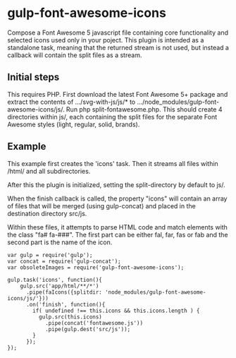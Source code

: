# gulp-font-awesome-icons
Compose a Font Awesome 5 javascript file containing core functionality and selected icons used only in your poject. This plugin is intended as a standalone task, meaning that the returned stream is not used, but instead a callback will contain the split files as a stream.

## Initial steps
This requires PHP. First download the latest Font Awesome 5+ package and extract the contents of .../svg-with-js/js/* to .../node_modules/gulp-font-awesome-icons/js/. Run php split-fontawesome.php. This should create 4 directories within js/, each containing the split files for the separate Font Awesome styles (light, regular, solid, brands).

## Example
This example first creates the 'icons' task. Then it streams all files within /html/ and all subdirectories. 

After this the plugin is initialized, setting the split-directory by default to js/.

When the finish callback is called, the property "icons" will contain an array of files that will be merged (using gulp-concat) and placed in the destination directory src/js.

Within these files, it attempts to parse HTML code and match elements with the class "fa# fa-###". The first part can be either fal, far, fas or fab and the second part is the name of the icon.

	var gulp = require('gulp');
	var concat = require('gulp-concat');
	var obsoleteImages = require('gulp-font-awesome-icons');

	gulp.task('icons', function(){
		gulp.src('app/html/**/*')
		  .pipe(faIcons({splitdir: 'node_modules/gulp-font-awesome-icons/js/'})) 
		  .on('finish', function(){
		    if( undefined !== this.icons && this.icons.length ) {
		      gulp.src(this.icons)
		        .pipe(concat('fontawesome.js'))
		        .pipe(gulp.dest('src/js'));
		    }
		  });
	});
